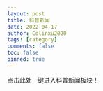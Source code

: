 ```yaml
---
layout: post
title: 科普新闻
date: 2022-04-17
author: Colinxu2020
tags: [category]
comments: false
toc: false
pinned: true
---
```

点击此处一键进入科普新闻板块！
<!-- more -->
